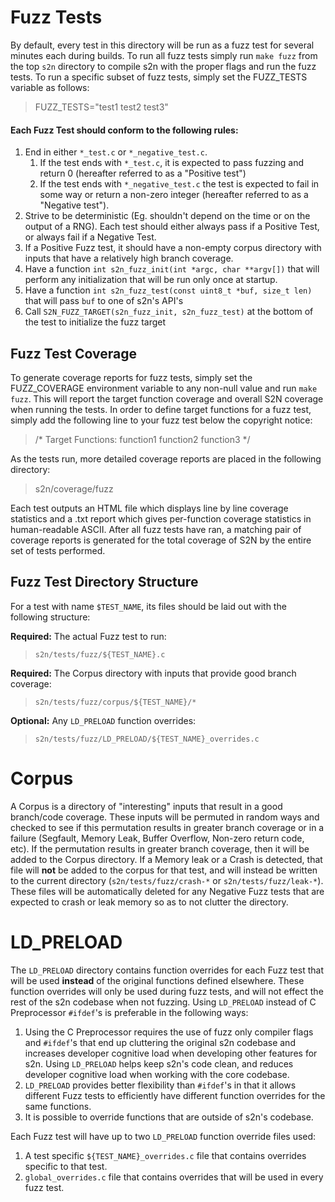 # Fuzz Tests
By default, every test in this directory will be run as a fuzz test for several minutes each during builds. To run all fuzz tests simply run `make fuzz` from the top `s2n` directory to compile s2n with the proper flags and run the fuzz tests. To run a specific subset of fuzz tests, simply set the FUZZ_TESTS variable as follows:

> FUZZ_TESTS="test1 test2 test3"

#### Each Fuzz Test should conform to the following rules:
1. End in either `*_test.c` or `*_negative_test.c`.
    1. If the test ends with `*_test.c`, it is expected to pass fuzzing and return 0 (hereafter referred to as a "Positive test")
    2. If the test ends with `*_negative_test.c` the test is expected to fail in some way or return a non-zero integer (hereafter referred to as a "Negative test").
2. Strive to be deterministic (Eg. shouldn't depend on the time or on the output of a RNG). Each test should either always pass if a Positive Test, or always fail if a Negative Test.
3. If a Positive Fuzz test, it should have a non-empty corpus directory with inputs that have a relatively high branch coverage.
4. Have a function `int s2n_fuzz_init(int *argc, char **argv[])` that will perform any initialization that will be run only once at startup.
5. Have a function `int s2n_fuzz_test(const uint8_t *buf, size_t len)` that will pass `buf` to one of s2n's API's
6. Call `S2N_FUZZ_TARGET(s2n_fuzz_init, s2n_fuzz_test)` at the bottom of the test to initialize the fuzz target

## Fuzz Test Coverage
To generate coverage reports for fuzz tests, simply set the FUZZ_COVERAGE environment variable to any non-null value and run `make fuzz`. This will report the target function coverage and overall S2N coverage when running the tests. In order to define target functions for a fuzz test, simply add the following line to your fuzz test below the copyright notice:

> /* Target Functions: function1 function2 function3 */

As the tests run, more detailed coverage reports are placed in the following directory:

> s2n/coverage/fuzz

Each test outputs an HTML file which displays line by line coverage statistics and a .txt report which gives per-function coverage statistics in human-readable ASCII. After all fuzz tests have ran, a matching pair of coverage reports is generated for the total coverage of S2N by the entire set of tests performed.

## Fuzz Test Directory Structure
For a test with name `$TEST_NAME`, its files should be laid out with the following structure:

**Required:** The actual Fuzz test to run:
> `s2n/tests/fuzz/${TEST_NAME}.c`

**Required:** The Corpus directory with inputs that provide good branch coverage:
> `s2n/tests/fuzz/corpus/${TEST_NAME}/*`

**Optional:** Any `LD_PRELOAD` function overrides:
> `s2n/tests/fuzz/LD_PRELOAD/${TEST_NAME}_overrides.c`

# Corpus
A Corpus is a directory of "interesting" inputs that result in a good branch/code coverage. These inputs will be permuted in random ways and checked to see if this permutation results in greater branch coverage or in a failure (Segfault, Memory Leak, Buffer Overflow, Non-zero return code, etc). If the permutation results in greater branch coverage, then it will be added to the Corpus directory. If a Memory leak or a Crash is detected, that file will **not** be added to the corpus for that test, and will instead be written to the current directory (`s2n/tests/fuzz/crash-*` or `s2n/tests/fuzz/leak-*`). These files will be automatically deleted for any Negative Fuzz tests that are expected to crash or leak memory so as to not clutter the directory.

# LD_PRELOAD
The `LD_PRELOAD` directory contains function overrides for each Fuzz test that will be used **instead** of the original functions defined elsewhere. These function overrides will only be used during fuzz tests, and will not effect the rest of the s2n codebase when not fuzzing. Using `LD_PRELOAD` instead of C Preprocessor `#ifdef`'s is preferable in the following ways:

1. Using the C Preprocessor requires the use of fuzz only compiler flags and `#ifdef`'s that end up cluttering the original s2n codebase and increases developer cognitive load when developing other features for s2n. Using `LD_PRELOAD` helps keep s2n's code clean, and reduces developer cognitive load when working with the core codebase.
2. `LD_PRELOAD` provides better flexibility than `#ifdef`'s in that it allows different Fuzz tests to efficiently have different function overrides for the same functions.
3. It is possible to override functions that are outside of s2n's codebase.

Each Fuzz test will have up to two `LD_PRELOAD` function override files used:

1. A test specific `${TEST_NAME}_overrides.c` file that contains overrides specific to that test.
2. `global_overrides.c` file that contains overrides that will be used in every fuzz test.
